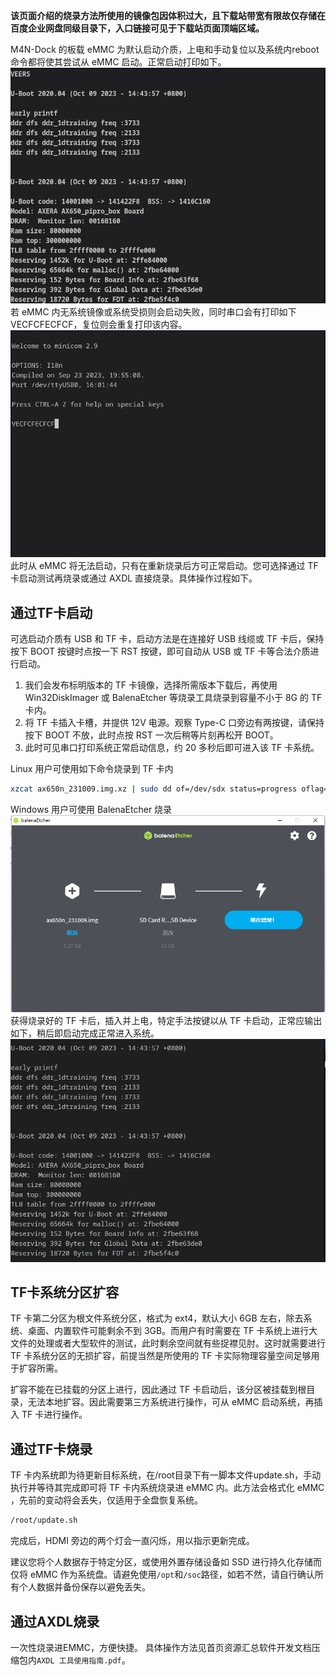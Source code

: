 **该页面介绍的烧录方法所使用的镜像包因体积过大，且下载站带宽有限故仅存储在百度企业网盘同级目录下，入口链接可见于下载站页面顶端区域。**

M4N-Dock 的板载 eMMC 为默认启动介质，上电和手动复位以及系统内reboot命令都将使其尝试从 eMMC 启动。正常启动打印如下。
![uboot_normal](../assets/uboot_normal.png)
若 eMMC 内无系统镜像或系统受损则会启动失败，同时串口会有打印如下 VECFCFECFCF，复位则会重复打印该内容。
![uboot_loss](../assets/uboot_loss.png)
此时从 eMMC 将无法启动，只有在重新烧录后方可正常启动。您可选择通过 TF 卡启动测试再烧录或通过 AXDL 直接烧录。具体操作过程如下。

## 通过TF卡启动
可选启动介质有 USB 和 TF 卡，启动方法是在连接好 USB 线缆或 TF 卡后，保持按下 BOOT 按键时点按一下 RST 按键，即可自动从 USB 或 TF 卡等合法介质进行启动。

1. 我们会发布标明版本的 TF 卡镜像，选择所需版本下载后，再使用 Win32DiskImager 或 BalenaEtcher 等烧录工具烧录到容量不小于 8G 的 TF 卡内。
2. 将 TF 卡插入卡槽，并提供 12V 电源。观察 Type-C 口旁边有两按键，请保持按下 BOOT 不放，此时点按 RST 一次后稍等片刻再松开 BOOT。
3. 此时可见串口打印系统正常启动信息，约 20 多秒后即可进入该 TF 卡系统。

Linux 用户可使用如下命令烧录到 TF 卡内
```bash
xzcat ax650n_231009.img.xz | sudo dd of=/dev/sdx status=progress oflag=direct bs=1G
```
Windows 用户可使用 BalenaEtcher 烧录
![balenaetcher_flashing](../assets/balenaetcher_flashing.png)
获得烧录好的 TF 卡后，插入并上电，特定手法按键以从 TF 卡启动，正常应输出如下，稍后即启动完成正常进入系统。
![uboot_tfcard](../assets/uboot_tfcard.png)



## TF卡系统分区扩容

TF 卡第二分区为根文件系统分区，格式为 ext4，默认大小 6GB 左右，除去系统、桌面、内置软件可能剩余不到 3GB。而用户有时需要在 TF 卡系统上进行大文件的处理或者大型软件的测试，此时剩余空间就有些捉襟见肘。这时就需要进行 TF 卡系统分区的无损扩容，前提当然是所使用的 TF 卡实际物理容量空间足够用于扩容所需。

扩容不能在已挂载的分区上进行，因此通过 TF 卡启动后，该分区被挂载到根目录，无法本地扩容。因此需要第三方系统进行操作，可从 eMMC 启动系统，再插入 TF 卡进行操作。


## 通过TF卡烧录
TF 卡内系统即为待更新目标系统，在/root目录下有一脚本文件update.sh，手动执行并等待其完成即可将 TF 卡内系统烧录进 eMMC 内。此方法会格式化 eMMC ，先前的变动将会丢失，仅适用于全盘恢复系统。

```bash
/root/update.sh
```
完成后，HDMI 旁边的两个灯会一直闪烁，用以指示更新完成。

建议您将个人数据存于特定分区，或使用外置存储设备如 SSD 进行持久化存储而仅将 eMMC 作为系统盘。请避免使用`/opt`和`/soc`路径，如若不然，请自行确认所有个人数据并备份保存以避免丢失。


## 通过AXDL烧录
一次性烧录进EMMC，方便快捷。
具体操作方法见首页资源汇总软件开发文档压缩包内`AXDL 工具使用指南.pdf`。